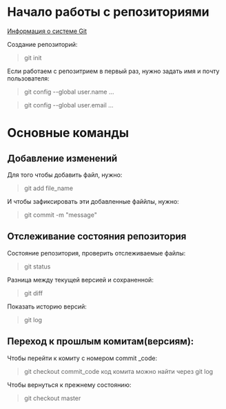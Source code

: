 # Начало работы с репозиториями

[Информация о системе Git](https://ru.wikipedia.org/wiki/Git)

Создание репозиторий:

>git init

Если работаем с репозитрием в первый раз, нужно задать имя и почту пользователя:

> git config --global user.name ...

> git config --global user.email ...

# Основные команды

## Добавление изменений

Для того чтобы добавить файл, нужно:

> git add file_name

И чтобы зафиксировать эти добавленные файйлы, нужно:

> git commit -m "message"

## Отслеживание состояния репозитория

Состояние репозитория, проверить отслеживаемые файлы:

> git status

Разница между текущей версией и сохраненной:

> git diff

Показать историю версий:

> git log

## Переход к прошлым комитам(версиям):

Чтобы перейти к комиту с номером commit _code:

> git checkout commit_code
код комита можно найти через git log

Чтобы вернуться к прежнему состоянию:

> git checkout master
